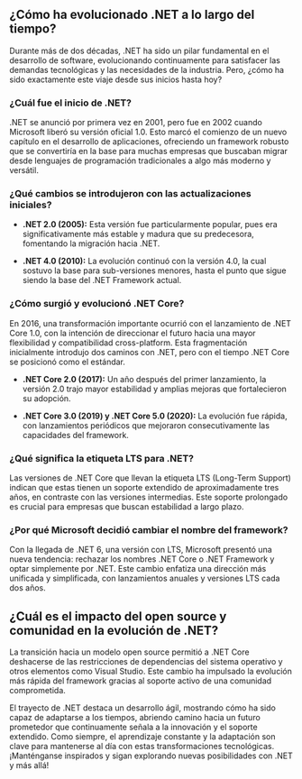 ## ¿Cómo ha evolucionado .NET a lo largo del tiempo?

Durante más de dos décadas, .NET ha sido un pilar fundamental en el desarrollo de software, evolucionando continuamente para satisfacer las demandas tecnológicas y las necesidades de la industria. Pero, ¿cómo ha sido exactamente este viaje desde sus inicios hasta hoy?

### ¿Cuál fue el inicio de .NET?

.NET se anunció por primera vez en 2001, pero fue en 2002 cuando Microsoft liberó su versión oficial 1.0. Esto marcó el comienzo de un nuevo capítulo en el desarrollo de aplicaciones, ofreciendo un framework robusto que se convertiría en la base para muchas empresas que buscaban migrar desde lenguajes de programación tradicionales a algo más moderno y versátil.

### ¿Qué cambios se introdujeron con las actualizaciones iniciales?

- **.NET 2.0 (2005):** Esta versión fue particularmente popular, pues era significativamente más estable y madura que su predecesora, fomentando la migración hacia .NET.
    
- **.NET 4.0 (2010):** La evolución continuó con la versión 4.0, la cual sostuvo la base para sub-versiones menores, hasta el punto que sigue siendo la base del .NET Framework actual.
    

### ¿Cómo surgió y evolucionó .NET Core?

En 2016, una transformación importante ocurrió con el lanzamiento de .NET Core 1.0, con la intención de direccionar el futuro hacia una mayor flexibilidad y compatibilidad cross-platform. Esta fragmentación inicialmente introdujo dos caminos con .NET, pero con el tiempo .NET Core se posicionó como el estándar.

- **.NET Core 2.0 (2017):** Un año después del primer lanzamiento, la versión 2.0 trajo mayor estabilidad y amplias mejoras que fortalecieron su adopción.
    
- **.NET Core 3.0 (2019) y .NET Core 5.0 (2020):** La evolución fue rápida, con lanzamientos periódicos que mejoraron consecutivamente las capacidades del framework.
    

### ¿Qué significa la etiqueta LTS para .NET?

Las versiones de .NET Core que llevan la etiqueta LTS (Long-Term Support) indican que estas tienen un soporte extendido de aproximadamente tres años, en contraste con las versiones intermedias. Este soporte prolongado es crucial para empresas que buscan estabilidad a largo plazo.

### ¿Por qué Microsoft decidió cambiar el nombre del framework?

Con la llegada de .NET 6, una versión con LTS, Microsoft presentó una nueva tendencia: rechazar los nombres .NET Core o .NET Framework y optar simplemente por .NET. Este cambio enfatiza una dirección más unificada y simplificada, con lanzamientos anuales y versiones LTS cada dos años.

## ¿Cuál es el impacto del open source y comunidad en la evolución de .NET?

La transición hacia un modelo open source permitió a .NET Core deshacerse de las restricciones de dependencias del sistema operativo y otros elementos como Visual Studio. Este cambio ha impulsado la evolución más rápida del framework gracias al soporte activo de una comunidad comprometida.

El trayecto de .NET destaca un desarrollo ágil, mostrando cómo ha sido capaz de adaptarse a los tiempos, abriendo camino hacia un futuro prometedor que continuamente señala a la innovación y el soporte extendido. Como siempre, el aprendizaje constante y la adaptación son clave para mantenerse al día con estas transformaciones tecnológicas. ¡Manténganse inspirados y sigan explorando nuevas posibilidades con .NET y más allá!